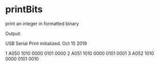 # printBits
print an integer in formatted binary

Output:

USB Serial Print initialized.
Oct 15 2019

1  A050  1010 0000 0101 0000
2  A051  1010 0000 0101 0001
3  A052  1010 0000 0101 0010
